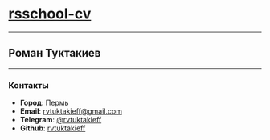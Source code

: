 # [rsschool-cv](https://rvtuktakieff.github.io/rsschool-cv/cv)

---

## Роман Туктакиев

---

### Контакты

* **Город**: Пермь
* **Email**: [rvtuktakieff@gmail.com](mailto:rvtuktakieff@gmail.com)
* **Telegram**: [@rvtuktakieff](https://t.me/@rvtuktakieff)
* **Github**: [rvtuktakieff](https://github.com/rvtuktakieff)
